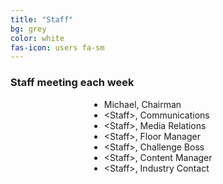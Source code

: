 ```yaml
---
title: "Staff"
bg: grey
color: white
fas-icon: users fa-sm
---
```

### Staff meeting each week
<div>
    <div style='width: 18em; margin-left: auto; margin-right: auto;'>
        <ul>
            <li>Michael, Chairman</li>
            <li>&lt;Staff&gt;, Communications</li>
            <li>&lt;Staff&gt;, Media Relations</li>
            <li>&lt;Staff&gt;, Floor Manager</li>
            <li>&lt;Staff&gt;, Challenge Boss</li>
            <li>&lt;Staff&gt;, Content Manager</li>
            <li>&lt;Staff&gt;, Industry Contact</li>
        </ul>
    </div>
</div>
